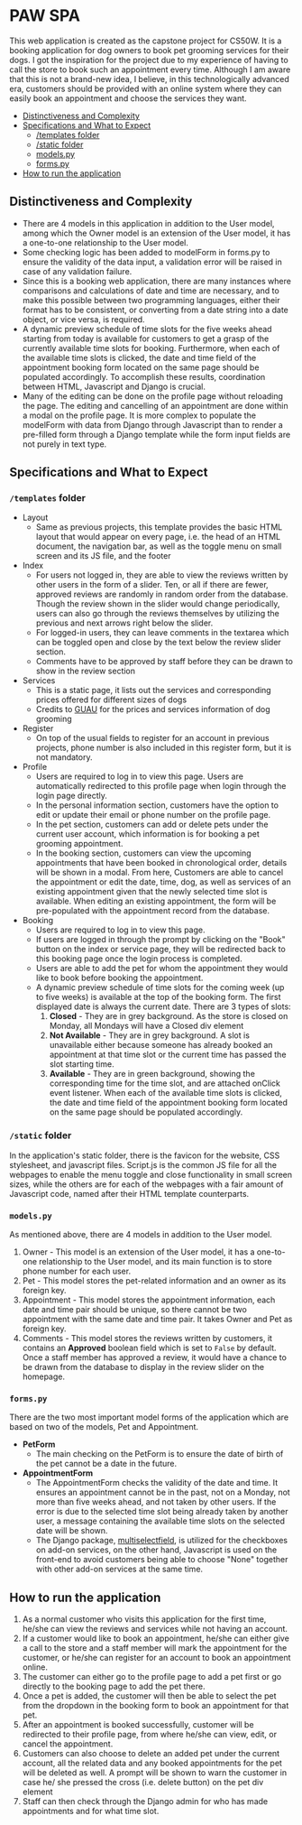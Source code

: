 # PAW SPA

This web application is created as the capstone project for CS50W. It is a booking application for dog owners to book pet grooming services for their dogs. I got the inspiration for the project due to my experience of having to call the store to book such an appointment every time. Although I am aware that this is not a brand-new idea, I believe, in this technologically advanced era, customers should be provided with an online system where they can easily book an appointment and choose the services they want.

- [Distinctiveness and Complexity](#distinctiveness-and-complexity)
- [Specifications and What to Expect](#specifications-and-what-to-expect)
  - [/templates folder](#templates-folder)
  - [/static folder](#static-folder)
  - [models.py](#modelspy)
  - [forms.py](#formspy)
- [How to run the application](#how-to-run-the-application)

## Distinctiveness and Complexity

- There are 4 models in this application in addition to the User model, among which the Owner model is an extension of the User model, it has a one-to-one relationship to the User model.
- Some checking logic has been added to modelForm in forms.py to ensure the validity of the data input, a validation error will be raised in case of any validation failure.
- Since this is a booking web application, there are many instances where comparisons and calculations of date and time are necessary, and to make this possible between two programming languages, either their format has to be consistent, or converting from a date string into a date object, or vice versa, is required.
- A dynamic preview schedule of time slots for the five weeks ahead starting from today is available for customers to get a grasp of the currently available time slots for booking. Furthermore, when each of the available time slots is clicked, the date and time field of the appointment booking form located on the same page should be populated accordingly. To accomplish these results, coordination between HTML, Javascript and Django is crucial.
- Many of the editing can be done on the profile page without reloading the page. The editing and cancelling of an appointment are done within a modal on the profile page. It is more complex to populate the modelForm with data from Django through Javascript than to render a pre-filled form through a Django template while the form input fields are not purely in text type.

## Specifications and What to Expect

### `/templates` folder
- Layout
  - Same as previous projects, this template provides the basic HTML layout that would appear on every page, i.e. the head of an HTML document, the navigation bar, as well as the toggle menu on small screen and its JS file, and the footer
- Index
  - For users not logged in, they are able to view the reviews written by other users in the form of a slider. Ten, or all if there are fewer, approved reviews are randomly in random order from the database. Though the review shown in the slider would change periodically, users can also go through the reviews themselves by utilizing the previous and next arrows right below the slider.
  - For logged-in users, they can leave comments in the textarea which can be toggled open and close by the text below the review slider section.
  - Comments have to be approved by staff before they can be drawn to show in the review section
- Services
  - This is a static page, it lists out the services and corresponding prices offered for different sizes of dogs
  - Credits to [GUAU](https://www.guau.ca/dog-grooming-services/) for the prices and services information of dog grooming
- Register
  - On top of the usual fields to register for an account in previous projects, phone number is also included in this register form, but it is not mandatory. 
- Profile
  - Users are required to log in to view this page. Users are automatically redirected to this profile page when login through the login page directly.
  - In the personal information section, customers have the option to edit or update their email or phone number on the profile page.
  - In the pet section, customers can add or delete pets under the current user account, which information is for booking a pet grooming appointment.
  - In the booking section, customers can view the upcoming appointments that have been booked in chronological order, details will be shown in a modal. From here, Customers are able to cancel the appointment or edit the date, time, dog, as well as services of an existing appointment given that the newly selected time slot is available. When editing an existing appointment, the form will be pre-populated with the appointment record from the database.
- Booking
  - Users are required to log in to view this page.
  - If users are logged in through the prompt by clicking on the "Book" button on the index or service page, they will be redirected back to this booking page once the login process is completed.
  - Users are able to add the pet for whom the appointment they would like to book before booking the appointment.
  - A dynamic preview schedule of time slots for the coming week (up to five weeks) is available at the top of the booking form. The first displayed date is always the current date. There are 3 types of slots:
    1. **Closed** - They are in grey background. As the store is closed on Monday, all Mondays will have a Closed div element
    2. **Not Available** - They are in grey background. A slot is unavailable either because someone has already booked an appointment at that time slot or the current time has passed the slot starting time.
    3. **Available** - They are in green background, showing the corresponding time for the time slot, and are attached onClick event listener. When each of the available time slots is clicked, the date and time field of the appointment booking form located on the same page should be populated accordingly.

### `/static` folder

In the application's static folder, there is the favicon for the website, CSS stylesheet, and javascript files. Script.js is the common JS file for all the webpages to enable the menu toggle and close functionality in small screen sizes, while the others are for each of the webpages with a fair amount of Javascript code, named after their HTML template counterparts.

### `models.py`

As mentioned above, there are 4 models in addition to the User model.
1. Owner - This model is an extension of the User model, it has a one-to-one relationship to the User model, and its main function is to store phone number for each user.
2. Pet - This model stores the pet-related information and an owner as its foreign key.
3. Appointment - This model stores the appointment information, each date and time pair should be unique, so there cannot be two appointment with the same date and time pair. It takes Owner and Pet as foreign key.
4. Comments - This model stores the reviews written by customers, it contains an **Approved** boolean field which is set to `False` by default. Once a staff member has approved a review, it would have a chance to be drawn from the database to display in the review slider on the homepage.

### `forms.py`

There are the two most important model forms of the application which are based on two of the models, Pet and Appointment.
- **PetForm**
  - The main checking on the PetForm is to ensure the date of birth of the pet cannot be a date in the future.
- **AppointmentForm**
  - The AppointmentForm checks the validity of the date and time. It ensures an appointment cannot be in the past, not on a Monday, not more than five weeks ahead, and not taken by other users. If the error is due to the selected time slot being already taken by another user, a message containing the available time slots on the selected date will be shown.
  - The Django package, [multiselectfield](https://pypi.org/project/django-multiselectfield/), is utilized for the checkboxes on add-on services, on the other hand, Javascript is used on the front-end to avoid customers being able to choose "None" together with other add-on services at the same time.


## How to run the application

1. As a normal customer who visits this application for the first time, he/she can view the reviews and services while not having an account. 
2. If a customer would like to book an appointment, he/she can either give a call to the store and a staff member will mark the appointment for the customer, or he/she can register for an account to book an appointment online. 
3. The customer can either go to the profile page to add a pet first or go directly to the booking page to add the pet there. 
4. Once a pet is added, the customer will then be able to select the pet from the dropdown in the booking form to book an appointment for that pet.
5. After an appointment is booked successfully, customer will be redirected to their profile page, from where he/she can view, edit, or cancel the appointment.
6. Customers can also choose to delete an added pet under the current account, all the related data and any booked appointments for the pet will be deleted as well. A prompt will be shown to warn the customer in case he/ she pressed the cross (i.e. delete button) on the pet div element
7. Staff can then check through the Django admin for who has made appointments and for what time slot.


